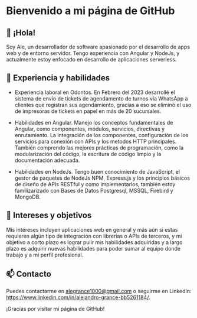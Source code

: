 # Bienvenido a mi página de GitHub

## 👋 ¡Hola!
Soy Ale, un desarrollador de software apasionado por el desarrollo de apps web y de entorno servidor. Tengo experiencia con Angular y NodeJs, y actualmente estoy enfocado en desarrollo de aplicaciones serverless.

## 🚀 Experiencia y habilidades
- Experiencia laboral en Odontos.
En Febrero del 2023 desarrollé el sistema de envío de tickets de agendamento de turnos vía WhatsApp a clientes que registran sus agendamiento, gracias a eso se eliminó el uso de impresoras de tickets en papel en más de 20 sucursales.

- Habilidades en Angular.
Manejo los conceptos fundamentales de Angular, como componentes, módulos, servicios, directivas y enrutamiento. La integración de los componentes, configuración de los servicios para conexión con APIs y los metodos HTTP principales. También comprendo las mejores prácticas de programación, como la modularización del código, la escritura de código limpio y la documentación adecuada.

- Habilidades en NodeJs.
Tengo buen conocimiento de JavaScript, el gestor de paquetes de NodeJs NPM, Express.js y los principios básicos de diseño de APIs RESTful y como implementarlos, también estoy familizarizado con Bases de Datos Postgresql, MSSQL, Firebird y MongoDB.

## 🎯 Intereses y objetivos
Mis intereses incluyen aplicaciones web en general y más aún si estas requieren algún tipo de integración con librerias o APIs de terceros, y mi objetivo a corto plazo es lograr pulir mis habilidades adquiridas y a largo plazo es adquirir nuevas habilidades para poder sumar al equipo donde trabajo y a mi perfil profesional.

## 📫 Contacto
Puedes contactarme en alegrance1000@gmail.com o seguirme en LinkedIn: https://www.linkedin.com/in/alejandro-grance-bb5261184/.

¡Gracias por visitar mi página de GitHub!
